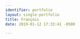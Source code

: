```yaml
---
identifier: portfolio
layout: single-portfolio
title: François
date: 2019-01-12 17:33:41 -0500

---
```

